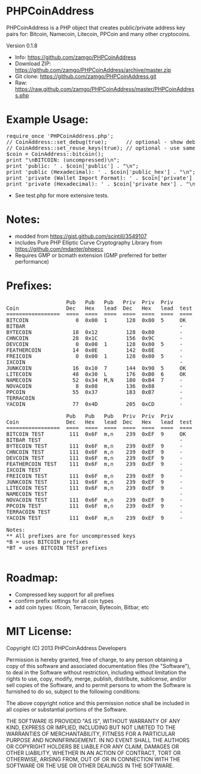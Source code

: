 PHPCoinAddress
==============
PHPCoinAddress is a PHP object that creates public/private address key pairs for:
Bitcoin, Namecoin, Litecoin, PPCoin and many other cryptocoins.

Version 0.1.8

* Info: https://github.com/zamgo/PHPCoinAddress
* Download ZIP: https://github.com/zamgo/PHPCoinAddress/archive/master.zip
* Git clone: https://github.com/zamgo/PHPCoinAddress.git
* Raw: https://raw.github.com/zamgo/PHPCoinAddress/master/PHPCoinAddress.php

Example Usage:
==============
<pre>
require_once 'PHPCoinAddress.php'; 
// CoinAddress::set_debug(true);      // optional - show debugging messages 
// CoinAddress::set_reuse_keys(true); // optional - use same key for all addresses 
$coin = CoinAddress::bitcoin();  
print "\nBITCOIN: (uncompressed)\n";
print 'public: ' . $coin['public'] . "\n";
print 'public (Hexadecimal): ' . $coin['public_hex'] . "\n";
print 'private (Wallet Import Format): ' . $coin['private'] . "\n";
print 'private (Hexadecimal): ' . $coin['private_hex'] . "\n"; 
</pre>
* See test.php for more extensive tests.

Notes:
==============
* modded from https://gist.github.com/scintill/3549107
* includes Pure PHP Elliptic Curve Cryptography Library from https://github.com/mdanter/phpecc
* Requires GMP or bcmath extension (GMP preferred for better performance)

Prefixes:
=============
<pre>
                   Pub   Pub   Pub   Priv  Priv  Priv
Coin               Dec   Hex   lead  Dec   Hex   lead  test  note
=================  ====  ====  ====  ====  ====  ====  ====  ====
BITCOIN               0  0x00  1      128  0x80  5     OK   
BITBAR                                                 -
BYTECOIN             18  0x12         128  0x80        -
CHNCOIN              28  0x1C         156  0x9C        -
DEVCOIN               0  0x00  1      128  0x80  5     -     *B
FEATHERCOIN          14  0x0E         142  0x8E        -
FREICOIN              0  0x00  1      128  0x80  5     -     *B
IXCOIN                                                 -
JUNKCOIN             16  0x10  7      144  0x90  5     OK
LITECOIN             48  0x30  L      176  0xB0  6     OK
NAMECOIN             52  0x34  M,N    180  0xB4  7     -
NOVACOIN              8  0x08         136  0x88        -
PPCOIN               55  0x37         183  0xB7        -
TERRACOIN                                              -
YACOIN               77  0x4D         205  0xCD        -
      
                   Pub   Pub   Pub   Priv  Priv  Priv
Coin               Dec   Hex   lead  Dec   Hex   lead  test  note
=================  ====  ====  ====  ====  ====  ====  ====  ====
BITCOIN TEST        111  0x6F  m,n    239  0xEF  9     OK
BITBAR TEST                                            -
BYTECOIN TEST       111  0x6F  m,n    239  0xEF  9     -     *BT
CHNCOIN TEST        111  0x6F  m,n    239  0xEF  9     -     *BT
DEVCOIN TEST        111  0x6F  m,n    239  0xEF  9     -     *BT
FEATHERCOIN TEST    111  0x6F  m,n    239  0xEF  9     -     *BT
IXCOIN TEST                                            -
FREICOIN TEST       111  0x6F  m,n    239  0xEF  9     -     *BT
JUNKCOIN TEST       111  0x6F  m,n    239  0xEF  9     -     *BT
LITECOIN TEST       111  0x6F  m,n    239  0xEF  9     -     *BT
NAMECOIN TEST                                          -
NOVACOIN TEST       111  0x6F  m,n    239  0xEF  9     -     *BT
PPCOIN TEST         111  0x6F  m,n    239  0xEF  9     -     *BT
TERRACOIN TEST                                         -
YACOIN TEST         111  0x6F  m,n    239  0xEF  9     -     *BT

Notes:
** All prefixes are for uncompressed keys
*B = uses BITCOIN prefixes
*BT = uses BITCOIN TEST prefixes

</pre>

Roadmap:
==============
* Compressed key support for all prefixes
* confirm prefix settings for all coin types
* add coin types: IXcoin, Terracoin, Bytecoin, Bitbar, etc


MIT License:
==============
Copyright (C) 2013 PHPCoinAddress Developers

Permission is hereby granted, free of charge, to any person obtaining
a copy of this software and associated documentation files (the "Software"),
to deal in the Software without restriction, including without limitation
the rights to use, copy, modify, merge, publish, distribute, sublicense,
and/or sell copies of the Software, and to permit persons to whom the
Software is furnished to do so, subject to the following conditions:

The above copyright notice and this permission notice shall be included
in all copies or substantial portions of the Software.

THE SOFTWARE IS PROVIDED "AS IS", WITHOUT WARRANTY OF ANY KIND, EXPRESS
OR IMPLIED, INCLUDING BUT NOT LIMITED TO THE WARRANTIES OF MERCHANTABILITY,
FITNESS FOR A PARTICULAR PURPOSE AND NONINFRINGEMENT. IN NO EVENT SHALL
THE AUTHORS OR COPYRIGHT HOLDERS BE LIABLE FOR ANY CLAIM, DAMAGES
OR OTHER LIABILITY, WHETHER IN AN ACTION OF CONTRACT, TORT OR OTHERWISE,
ARISING FROM, OUT OF OR IN CONNECTION WITH THE SOFTWARE OR THE USE OR
OTHER DEALINGS IN THE SOFTWARE.
